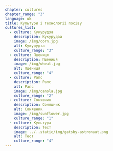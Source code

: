```yaml
---
chapter: cultures
chapter_range: "3"
language: uk
title: Культури і технології посіву
cultures_list:
  - culture: Кукурудза
    description: Кукурудза
    image: /img/corn.jpg
    alt: Кукурудза
    culture_range: "3"
  - culture: Пшениця
    description: Пшениця
    image: /img/wheat.jpg
    alt: Пшениця
    culture_range: "4"
  - culture: Рапс
    description: Рапс
    alt: Рапс
    image: /img/canola.jpg
    culture_range: "2"
  - culture: Соняшник
    description: Соняшник
    alt: Соняшник
    image: /img/sunflower.jpg
    culture_range: "1"
  - culture: Культура
    description: Т﻿ест
    image: ../..static/img/gatsby-astronaut.png
    alt: Тест
    culture_range: "4"
---
```

